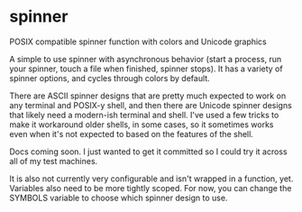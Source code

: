 # spinner
POSIX compatible spinner function with colors and Unicode graphics

A simple to use spinner with asynchronous behavior (start a process, run your spinner, touch a file when finished, spinner stops). It has a variety of spinner options, and cycles through colors by default.

There are ASCII spinner designs that are pretty much expected to work on any terminal and POSIX-y shell, and then there are Unicode spinner designs that likely need a modern-ish terminal and shell. I've used a few tricks to make it workaround older shells, in some cases, so it sometimes works even when it's not expected to based on the features of the shell.

Docs coming soon. I just wanted to get it committed so I could try it across all of my test machines.

It is also not currently very configurable and isn't wrapped in a function, yet. Variables also need to be more tightly scoped. For now, you can change the SYMBOLS variable to choose which spinner design to use.
